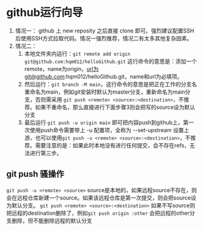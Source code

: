 # github运行向导
1. 情况一：
github 上 new reposity 之后直接 clone 即可。强烈建议配置SSH后使用SSH方式拉取代码。情况一强烈推荐，情况二有太多其他复杂因素。
2. 情况二：
    1. 本地文件夹内运行：`git remote add origin git@github.com:hqm012/helloGithub.git` 这行命令的意思是：添加一个remote，name为origin，url为git@github.com:hqm012/helloGithub.git，name和url为必填项。
    2. 然后运行：`git branch -M main`，这行命令的意思是把正在工作的分支名重命名为main，例如git安装时默认为master分支，重新命名为main分支，否则需采用 `git push <remote> <source>:<destination>`，不推荐。如果不重命名，那么直接进行下面步骤3则会把写的source设为默认分支
    3. 最后运行 `git push -u origin main` 即可把内容push到github上，第一次使用push命令需要带上 -u 配置项，全称为 --set-upstream 设置上游，也可以使用`git push -u <remote> <source>:<destination>`，不推荐。需要注意的是：如果此时本地没有进行任何提交，会不存在refs，无法进行第三步。

## git push 骚操作
 `git push -u <remote> <source>` source是本地的，如果远程source不存在，则会在远程仓库新建一个source。如果该远程仓库是第一次提交，则会把source设为默认分支。
 `git push <remote> <source>:<destination>` 如果不写source则把远程的destination删除了，例如`git push origin :other` 会把远程的other分支删除，但不能删除远程的默认分支